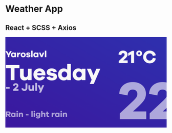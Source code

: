 # Weather App

## React + SCSS + Axios


![Window](https://github.com/TePMo-Tapo4eK/Weather-App/blob/main/image.png)